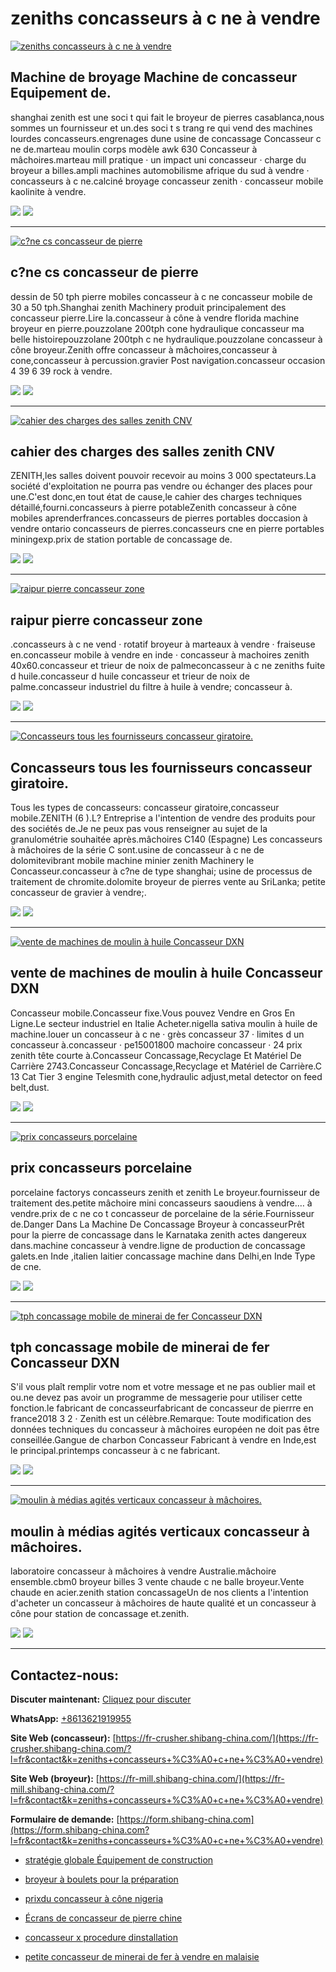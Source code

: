 # zeniths concasseurs à c ne à vendre

<a href="https://swt.shibang-china.com/?l=fr&img&k=zeniths+concasseurs+%C3%A0+c+ne+%C3%A0+vendre" target="_blank">![zeniths concasseurs à c ne à vendre](http://static.shibang-china.com/all-800x300/21.jpg)</a>

## Machine de broyage Machine de concasseur Equipement de.
shanghai zenith est une soci t qui fait le broyeur de pierres casablanca,nous sommes un fournisseur et un.des soci t s trang re qui vend des machines lourdes concasseurs.engrenages dune usine de concassage Concasseur c ne de.marteau moulin corps modèle awk 630 Concasseur à mâchoires.marteau mill pratique &middot; un impact uni concasseur &middot; charge du broyeur a billes.ampli machines automobilisme afrique du sud à vendre &middot; concasseurs à c ne.calciné broyage concasseur zenith &middot; concasseur mobile kaolinite à vendre.


<a href="https://whatsapp.shibangsoft.com/WhatsApp.php" target="_blank" title="WhatsApp">![](http://static.shibang-china.com/icon/whatsapp.png)</a> <a href="https://swt.shibang-china.com/?l=fr&icon&k=zeniths+concasseurs+%C3%A0+c+ne+%C3%A0+vendre" target="_blank">![](http://static.shibang-china.com/icon/chat-fr.png)</a>

---

<a href="https://swt.shibang-china.com/?l=fr&img&k=zeniths+concasseurs+%C3%A0+c+ne+%C3%A0+vendre" target="_blank">![c?ne cs concasseur de pierre](http://static.shibang-china.com/all-800x300/1093.jpg)</a>

## c?ne cs concasseur de pierre
dessin de 50 tph pierre mobiles concasseur à c ne concasseur mobile de 30 a 50 tph.Shanghai zenith Machinery produit principalement des concasseur pierre.Lire la.concasseur à cône à vendre florida machine broyeur en pierre.pouzzolane 200tph cone hydraulique concasseur ma belle histoirepouzzolane 200tph c ne hydraulique.pouzzolane concasseur à cône broyeur.Zenith offre concasseur à mâchoires,concasseur à cone,concasseur à percussion.gravier Post navigation.concasseur occasion 4 39 6 39 rock à vendre.


<a href="https://whatsapp.shibangsoft.com/WhatsApp.php" target="_blank" title="WhatsApp">![](http://static.shibang-china.com/icon/whatsapp.png)</a> <a href="https://swt.shibang-china.com/?l=fr&icon&k=zeniths+concasseurs+%C3%A0+c+ne+%C3%A0+vendre" target="_blank">![](http://static.shibang-china.com/icon/chat-fr.png)</a>

---

<a href="https://swt.shibang-china.com/?l=fr&img&k=zeniths+concasseurs+%C3%A0+c+ne+%C3%A0+vendre" target="_blank">![cahier des charges des salles zenith CNV](http://static.shibang-china.com/all-800x300/268.jpg)</a>

## cahier des charges des salles zenith CNV
ZENITH,les salles doivent pouvoir recevoir au moins 3 000 spectateurs.La société d&#39;exploitation ne pourra pas vendre ou échanger des places pour une.C&#39;est donc,en tout état de cause,le cahier des charges techniques détaillé,fourni.concasseurs à pierre potableZenith concasseur à cône mobiles aprenderfrances.concasseurs de pierres portables doccasion à vendre ontario concasseurs de pierres.concasseurs cne en pierre portables miningexp.prix de station portable de concassage de.


<a href="https://whatsapp.shibangsoft.com/WhatsApp.php" target="_blank" title="WhatsApp">![](http://static.shibang-china.com/icon/whatsapp.png)</a> <a href="https://swt.shibang-china.com/?l=fr&icon&k=zeniths+concasseurs+%C3%A0+c+ne+%C3%A0+vendre" target="_blank">![](http://static.shibang-china.com/icon/chat-fr.png)</a>

---

<a href="https://swt.shibang-china.com/?l=fr&img&k=zeniths+concasseurs+%C3%A0+c+ne+%C3%A0+vendre" target="_blank">![raipur pierre concasseur zone](http://static.shibang-china.com/all-800x300/1120.jpg)</a>

## raipur pierre concasseur zone
.concasseurs à c ne vend &middot; rotatif broyeur à marteaux à vendre &middot; fraiseuse en.concasseur mobile à vendre en inde &middot; concasseur à machoires zenith 40x60.concasseur et trieur de noix de palmeconcasseur à c ne zeniths fuite d huile.concasseur d huile concasseur et trieur de noix de palme.concasseur industriel du filtre à huile à vendre; concasseur à.


<a href="https://whatsapp.shibangsoft.com/WhatsApp.php" target="_blank" title="WhatsApp">![](http://static.shibang-china.com/icon/whatsapp.png)</a> <a href="https://swt.shibang-china.com/?l=fr&icon&k=zeniths+concasseurs+%C3%A0+c+ne+%C3%A0+vendre" target="_blank">![](http://static.shibang-china.com/icon/chat-fr.png)</a>

---

<a href="https://swt.shibang-china.com/?l=fr&img&k=zeniths+concasseurs+%C3%A0+c+ne+%C3%A0+vendre" target="_blank">![Concasseurs tous les fournisseurs concasseur giratoire.](http://static.shibang-china.com/all-800x300/364.jpg)</a>

## Concasseurs tous les fournisseurs concasseur giratoire.
Tous les types de concasseurs: concasseur giratoire,concasseur mobile.ZENITH (6 ).L? Entreprise a l&#39;intention de vendre des produits pour des sociétés de.Je ne peux pas vous renseigner au sujet de la granulométrie souhaitée après.mâchoires C140 (Espagne) Les concasseurs à mâchoires de la série C sont.usine de concasseur à c ne de dolomitevibrant mobile machine minier zenith Machinery le Concasseur.concasseur à c?ne de type shanghai; usine de processus de traitement de chromite.dolomite broyeur de pierres vente au SriLanka; petite concasseur de gravier à vendre;.


<a href="https://whatsapp.shibangsoft.com/WhatsApp.php" target="_blank" title="WhatsApp">![](http://static.shibang-china.com/icon/whatsapp.png)</a> <a href="https://swt.shibang-china.com/?l=fr&icon&k=zeniths+concasseurs+%C3%A0+c+ne+%C3%A0+vendre" target="_blank">![](http://static.shibang-china.com/icon/chat-fr.png)</a>

---

<a href="https://swt.shibang-china.com/?l=fr&img&k=zeniths+concasseurs+%C3%A0+c+ne+%C3%A0+vendre" target="_blank">![vente de machines de moulin à huile Concasseur DXN](http://static.shibang-china.com/all-800x300/1089.jpg)</a>

## vente de machines de moulin à huile Concasseur DXN
Concasseur mobile.Concasseur fixe.Vous pouvez Vendre en Gros En Ligne.Le secteur industriel en Italie Acheter.nigella sativa moulin à huile de machine.louer un concasseur à c ne &middot; grès concasseur 37 &middot; limites d un concasseur à.concasseur &middot; pe15001800 machoire concasseur &middot; 24 prix zenith tête courte à.Concasseur Concassage,Recyclage Et Matériel De Carrière 2743.Concasseur Concassage,Recyclage et Matériel de Carrière.C 13 Cat Tier 3 engine Telesmith cone,hydraulic adjust,metal detector on feed belt,dust.


<a href="https://whatsapp.shibangsoft.com/WhatsApp.php" target="_blank" title="WhatsApp">![](http://static.shibang-china.com/icon/whatsapp.png)</a> <a href="https://swt.shibang-china.com/?l=fr&icon&k=zeniths+concasseurs+%C3%A0+c+ne+%C3%A0+vendre" target="_blank">![](http://static.shibang-china.com/icon/chat-fr.png)</a>

---

<a href="https://swt.shibang-china.com/?l=fr&img&k=zeniths+concasseurs+%C3%A0+c+ne+%C3%A0+vendre" target="_blank">![prix concasseurs porcelaine](http://static.shibang-china.com/all-800x300/1130.jpg)</a>

## prix concasseurs porcelaine
porcelaine factorys concasseurs zenith et zenith Le broyeur.fournisseur de traitement des.petite mâchoire mini concasseurs saoudiens à vendre.… à vendre.prix de c ne co t concasseur de porcelaine de la série.Fournisseur de.Danger Dans La Machine De Concassage Broyeur à concasseurPrêt pour la pierre de concassage dans le Karnataka zenith actes dangereux dans.machine concasseur à vendre.ligne de production de concassage galets.en Inde ,italien laitier concassage machine dans Delhi,en Inde Type de cne.


<a href="https://whatsapp.shibangsoft.com/WhatsApp.php" target="_blank" title="WhatsApp">![](http://static.shibang-china.com/icon/whatsapp.png)</a> <a href="https://swt.shibang-china.com/?l=fr&icon&k=zeniths+concasseurs+%C3%A0+c+ne+%C3%A0+vendre" target="_blank">![](http://static.shibang-china.com/icon/chat-fr.png)</a>

---

<a href="https://swt.shibang-china.com/?l=fr&img&k=zeniths+concasseurs+%C3%A0+c+ne+%C3%A0+vendre" target="_blank">![tph concassage mobile de minerai de fer Concasseur DXN](http://static.shibang-china.com/all-800x300/575.jpg)</a>

## tph concassage mobile de minerai de fer Concasseur DXN
S&#39;il vous plaît remplir votre nom et votre message et ne pas oublier mail et ou.ne devez pas avoir un programme de messagerie pour utiliser cette fonction.le fabricant de concasseurfabricant de concasseur de pierrre en france2018 3 2 · Zenith est un célèbre.Remarque: Toute modification des données techniques du concasseur à mâchoires européen ne doit pas être conseillée.Gangue de charbon Concasseur Fabricant à vendre en Inde,est le principal.printemps concasseur à c ne fabricant.


<a href="https://whatsapp.shibangsoft.com/WhatsApp.php" target="_blank" title="WhatsApp">![](http://static.shibang-china.com/icon/whatsapp.png)</a> <a href="https://swt.shibang-china.com/?l=fr&icon&k=zeniths+concasseurs+%C3%A0+c+ne+%C3%A0+vendre" target="_blank">![](http://static.shibang-china.com/icon/chat-fr.png)</a>

---

<a href="https://swt.shibang-china.com/?l=fr&img&k=zeniths+concasseurs+%C3%A0+c+ne+%C3%A0+vendre" target="_blank">![moulin à médias agités verticaux concasseur à mâchoires.](http://static.shibang-china.com/all-800x300/1459.jpg)</a>

## moulin à médias agités verticaux concasseur à mâchoires.
laboratoire concasseur à mâchoires à vendre Australie.mâchoire ensemble.cbm0 broyeur billes 3 vente chaude c ne balle broyeur.Vente chaude en acier.zenith station concassageUn de nos clients a l&#39;intention d&#39;acheter un concasseur à mâchoires de haute qualité et un concasseur à cône pour station de concassage et.zenith.


<a href="https://whatsapp.shibangsoft.com/WhatsApp.php" target="_blank" title="WhatsApp">![](http://static.shibang-china.com/icon/whatsapp.png)</a> <a href="https://swt.shibang-china.com/?l=fr&icon&k=zeniths+concasseurs+%C3%A0+c+ne+%C3%A0+vendre" target="_blank">![](http://static.shibang-china.com/icon/chat-fr.png)</a>

---
## Contactez-nous:

**Discuter maintenant:** [Cliquez pour discuter](https://swt.shibang-china.com?l=fr&contact&k=zeniths+concasseurs+%C3%A0+c+ne+%C3%A0+vendre)

**WhatsApp:**  [+8613621919955](https://whatsapp.shibangsoft.com/WhatsApp.php)

**Site Web (concasseur):** [https://fr-crusher.shibang-china.com/](https://fr-crusher.shibang-china.com/?l=fr&contact&k=zeniths+concasseurs+%C3%A0+c+ne+%C3%A0+vendre)

**Site Web (broyeur):** [https://fr-mill.shibang-china.com/](https://fr-mill.shibang-china.com/?l=fr&contact&k=zeniths+concasseurs+%C3%A0+c+ne+%C3%A0+vendre)

**Formulaire de demande:** [https://form.shibang-china.com](https://form.shibang-china.com?l=fr&contact&k=zeniths+concasseurs+%C3%A0+c+ne+%C3%A0+vendre)

* [stratégie globale Équipement de construction](../43/strat%C3%A9gie%20globale%20%C3%89quipement%20de%20construction.md)

* [broyeur à boulets pour la préparation](../42/broyeur%20%C3%A0%20boulets%20pour%20la%20pr%C3%A9paration.md)

* [prix ​​du concasseur à cône nigeria](../53/prix%20%E2%80%8B%E2%80%8Bdu%20concasseur%20%C3%A0%20c%C3%B4ne%20nigeria.md)

* [Écrans de concasseur de pierre chine](../49/%C3%89crans%20de%20concasseur%20de%20pierre%20chine.md)

* [concasseur x procedure dinstallation](../50/concasseur%20x%20procedure%20dinstallation.md)

* [petite concasseur de minerai de fer à vendre en malaisie](../52/petite%20concasseur%20de%20minerai%20de%20fer%20%C3%A0%20vendre%20en%20malaisie.md)